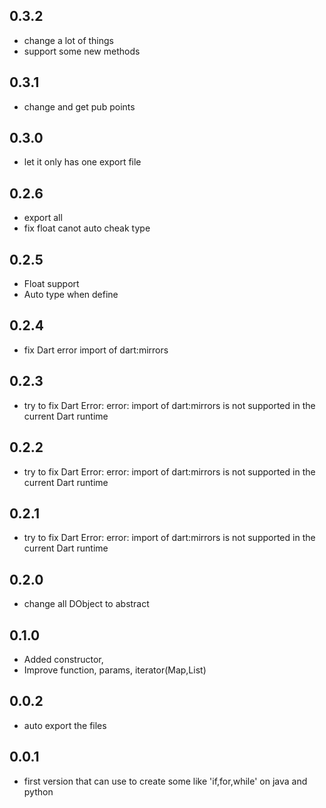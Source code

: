 ## 0.3.2

- change a lot of things
- support some new methods

## 0.3.1

- change and get pub points

## 0.3.0

- let it only has one export file


## 0.2.6

- export all
- fix float canot auto cheak type


## 0.2.5

- Float support
- Auto type when define


## 0.2.4

- fix Dart error import of dart:mirrors 


## 0.2.3

- try to fix Dart Error: error: import of dart:mirrors is not supported in the current Dart runtime


## 0.2.2

- try to fix Dart Error: error: import of dart:mirrors is not supported in the current Dart runtime


## 0.2.1

- try to fix Dart Error: error: import of dart:mirrors is not supported in the current Dart runtime


## 0.2.0

- change all DObject to abstract

## 0.1.0

- Added constructor, 
- Improve function, params, iterator(Map,List)

## 0.0.2

- auto export the files

## 0.0.1

- first version that can use to create some like 'if,for,while' on java and python
